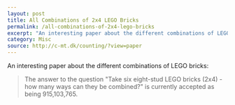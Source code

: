 ```yaml
---
layout: post
title: All Combinations of 2x4 LEGO Bricks
permalink: /all-combinations-of-2x4-lego-bricks
excerpt: "An interesting paper about the different combinations of LEGO bricks."
category: Misc
source: http://c-mt.dk/counting/?view=paper
---
```


An interesting paper about the different combinations of LEGO bricks:

> The answer to the question "Take six eight-stud LEGO bricks (2x4) - how many ways can they be combined?" is currently accepted as being 915,103,765.